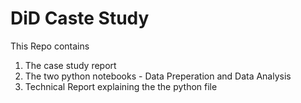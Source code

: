 # DiD Caste Study
This Repo contains
1. The case study report
2. The two python notebooks - Data Preperation and Data Analysis
3. Technical Report explaining the the python file
